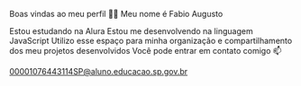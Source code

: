 Boas vindas ao meu perfil 💙💙
Meu nome é Fabio Augusto

Estou estudando na Alura
Estou me desenvolvendo na linguagem JavaScript
Utilizo esse espaço para minha organização e compartilhamento dos meu projetos desenvolvidos
Você pode entrar em contato comigo 📫

00001076443114SP@aluno.educacao.sp.gov.br 
